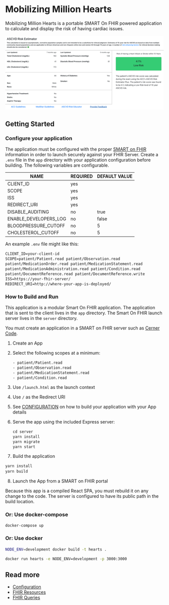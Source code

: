 # Mobilizing Million Hearts

Mobilizing Million Hearts is a portable SMART On FHIR powered application to calculate and display the risk of having cardiac issues.

![ASCVD Risk Estimator](resources/estimator.png)

## Getting Started

### Configure your application

The application must be configured with the proper [SMART on
FHIR](http://www.hl7.org/fhir/smart-app-launch/#ehr-launch-sequence) information
in order to launch securely against your FHIR Server. Create a `.env` file in
the `app` directory with your application configuration before building. The
following variables are configurable.

| NAME                  | REQUIRED | DEFAULT VALUE |
| --------------------- | -------- | ------------- |
| CLIENT_ID             | yes      |               |
| SCOPE                 | yes      |               |
| ISS                   | yes      |               |
| REDIRECT_URI          | yes      |               |
| DISABLE_AUDITING      | no       | true          |
| ENABLE_DEVELOPERS_LOG | no       | false         |
| BLOODPRESSURE_CUTOFF  | no       | 5             |
| CHOLESTEROL_CUTOFF    | no       | 5             |

An example `.env` file might like this:

```
CLIENT_ID=your-client-id
SCOPE=patient/Patient.read patient/Observation.read patient/MedicationOrder.read patient/MedicationStatement.read patient/MedicationAdministration.read patient/Condition.read patient/DocumentReference.read patient/DocumentReference.write
ISS=https://your-fhir-server/
REDIRECT_URI=http://where-your-app-is-deployed/
```

### How to Build and Run

This application is a modular Smart On FHIR application. The application that is
sent to the client lives in the `app` directory. The Smart On FHIR launch server
lives in the `server` directory.

You must create an application in a SMART on FHIR server such as [Cerner
Code](https://code.cerner.com/developer/smart-on-fhir/).

1. Create an App
2. Select the following scopes at a minimum:

   ```
   - patient/Patient.read
   - patient/Observation.read
   - patient/MedicationStatement.read
   - patient/Condition.read
   ```

3. Use `/launch.html` as the launch context
4. Use `/` as the Redirect URI
5. See [CONFIGURATION](docs/CONFIGURATION.md) on how to build your application with your App details
6. Serve the app using the included Express server:

   ```
   cd server
   yarn install
   yarn migrate
   yarn start
   ```

7. Build the application

```sh
yarn install
yarn build
```

8. Launch the App from a SMART on FHIR portal

Because this app is a compiled React SPA, you must rebuild it on
any change to the code. The server is configured to have its public path
in the build location.

### Or: Use docker-compose

```
docker-compose up
```

### Or: Use docker

```sh
NODE_ENV=development docker build -t hearts .
```

```sh
docker run hearts -e NODE_ENV=development -p 3000:3000
```

## Read more

- [Configuration](./docs/CONFIGURATION.md)
- [FHIR Resources](./docs/RESOURCES.md)
- [FHIR Queries](./docs/QUERIES.md)

